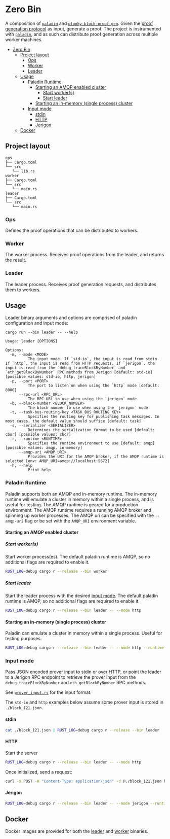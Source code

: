 # Zero Bin

A composition of [`paladin`](https://github.com/0xPolygonZero/paladin) and [`plonky-block-proof-gen`](https://github.com/0xPolygonZero/plonky-block-proof-gen). Given the [proof generation protocol](/leader/src/prover_input.rs) as input, generate a proof. The project is instrumented with [`paladin`](https://github.com/0xPolygonZero/paladin), and as such can distribute proof generation across multiple worker machines.

- [Zero Bin](#zero-bin)
  - [Project layout](#project-layout)
    - [Ops](#ops)
    - [Worker](#worker)
    - [Leader](#leader)
  - [Usage](#usage)
    - [Paladin Runtime](#paladin-runtime)
      - [Starting an AMQP enabled cluster](#starting-an-amqp-enabled-cluster)
        - [Start worker(s)](#start-workers)
        - [Start leader](#start-leader)
      - [Starting an in-memory (single process) cluster](#starting-an-in-memory-single-process-cluster)
    - [Input mode](#input-mode)
      - [stdin](#stdin)
      - [HTTP](#http)
      - [Jerigon](#jerigon)
  - [Docker](#docker)


## Project layout
```
ops
├── Cargo.toml
└── src
   └── lib.rs
worker
├── Cargo.toml
└── src
   └── main.rs
leader
├── Cargo.toml
└── src
   └── main.rs
```
### Ops
Defines the proof operations that can be distributed to workers.

### Worker
The worker process. Receives proof operations from the leader, and returns the result.

### Leader
The leader process. Receives proof generation requests, and distributes them to workers.

## Usage

Leader binary arguments and options are comprised of paladin configuration and input mode:
```
cargo run --bin leader -- --help

Usage: leader [OPTIONS]

Options:
  -m, --mode <MODE>
          The input mode. If `std-io`, the input is read from stdin. If `http`, the input is read from HTTP requests. If `jerigon`, the input is read from the `debug_traceBlockByNumber` and `eth_getBlockByNumber` RPC methods from Jerigon [default: std-io] [possible values: std-io, http, jerigon]
  -p, --port <PORT>
          The port to listen on when using the `http` mode [default: 8080]
      --rpc-url <RPC_URL>
          The RPC URL to use when using the `jerigon` mode
  -b, --block-number <BLOCK_NUMBER>
          The block number to use when using the `jerigon` mode
  -t, --task-bus-routing-key <TASK_BUS_ROUTING_KEY>
          Specifies the routing key for publishing task messages. In most cases, the default value should suffice [default: task]
  -s, --serializer <SERIALIZER>
          Determines the serialization format to be used [default: cbor] [possible values: cbor]
  -r, --runtime <RUNTIME>
          Specifies the runtime environment to use [default: amqp] [possible values: amqp, in-memory]
      --amqp-uri <AMQP_URI>
          Provides the URI for the AMQP broker, if the AMQP runtime is selected [env: AMQP_URI=amqp://localhost:5672]
  -h, --help
          Print help
```

### Paladin Runtime

Paladin supports both an AMQP and in-memory runtime. The in-memory runtime will emulate a cluster in memory within a single process, and is useful for testing. The AMQP runtime is geared for a production environment. The AMQP runtime requires a running AMQP broker and spinning up worker processes. The AMQP uri can be specified with the `--amqp-uri` flag or be set with the `AMQP_URI` environment variable.

#### Starting an AMQP enabled cluster

##### Start worker(s)

Start worker process(es). The default paladin runtime is AMQP, so no additional flags are required to enable it.

```bash
RUST_LOG=debug cargo r --release --bin worker
```

##### Start leader

Start the leader process with the desired [input mode](#input-mode). The default paladin runtime is AMQP, so no additional flags are required to enable it.

```bash
RUST_LOG=debug cargo r --release --bin leader -- --mode http
```

#### Starting an in-memory (single process) cluster

Paladin can emulate a cluster in memory within a single process. Useful for testing purposes.

```bash
RUST_LOG=debug cargo r --release --bin leader -- --mode http --runtime in-memory
```

### Input mode
Pass JSON encoded prover input to stdin or over HTTP, or point the leader to a Jerigon RPC endpoint to retrieve the prover input from the `debug_traceBlockByNumber` and `eth_getBlockByNumber` RPC methods.

See [`prover_input.rs`](/leader/src/prover_input.rs) for the input format. 

The `std-io` and `http` examples below assume some prover input is stored in `./block_121.json`.

#### stdin

```bash
cat ./block_121.json | RUST_LOG=debug cargo r --release --bin leader
```

#### HTTP

Start the server
```bash
RUST_LOG=debug cargo r --release --bin leader -- --mode http
```

Once initialized, send a request:
```bash
curl -X POST -H "Content-Type: application/json" -d @./block_121.json http://localhost:8080/prove
```

#### Jerigon

```bash
RUST_LOG=debug cargo r --release --bin leader -- --mode jerigon --runtime in-memory --rpc-url <RPC_URL> --block-number 16
```
## Docker

Docker images are provided for both the [leader](leader.Dockerfile) and [worker](worker.Dockerfile) binaries.